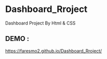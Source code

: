 # Dashboard_Rroject
Dashboard Project By Html &amp; CSS 

## DEMO :
https://faresmo2.github.io/Dashboard_Rroject/
